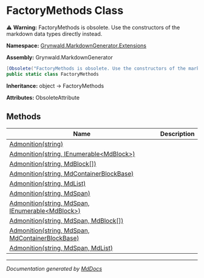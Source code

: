 ﻿# FactoryMethods Class

⚠️ **Warning:** FactoryMethods is obsolete. Use the constructors of the markdown data types directly instead.

**Namespace:** [Grynwald.MarkdownGenerator.Extensions](../index.md)

**Assembly:** Grynwald.MarkdownGenerator

```csharp
[Obsolete("FactoryMethods is obsolete. Use the constructors of the markdown data types directly instead.")]
public static class FactoryMethods
```

**Inheritance:** object → FactoryMethods

**Attributes:** ObsoleteAttribute

## Methods

| Name                                                                                                                   | Description |
| ---------------------------------------------------------------------------------------------------------------------- | ----------- |
| [Admonition(string)](methods/Admonition.md#admonitionstring)                                                           |             |
| [Admonition(string, IEnumerable\<MdBlock\>)](methods/Admonition.md#admonitionstring-ienumerablemdblock)                |             |
| [Admonition(string, MdBlock\[\])](methods/Admonition.md#admonitionstring-mdblock)                                      |             |
| [Admonition(string, MdContainerBlockBase)](methods/Admonition.md#admonitionstring-mdcontainerblockbase)                |             |
| [Admonition(string, MdList)](methods/Admonition.md#admonitionstring-mdlist)                                            |             |
| [Admonition(string, MdSpan)](methods/Admonition.md#admonitionstring-mdspan)                                            |             |
| [Admonition(string, MdSpan, IEnumerable\<MdBlock\>)](methods/Admonition.md#admonitionstring-mdspan-ienumerablemdblock) |             |
| [Admonition(string, MdSpan, MdBlock\[\])](methods/Admonition.md#admonitionstring-mdspan-mdblock)                       |             |
| [Admonition(string, MdSpan, MdContainerBlockBase)](methods/Admonition.md#admonitionstring-mdspan-mdcontainerblockbase) |             |
| [Admonition(string, MdSpan, MdList)](methods/Admonition.md#admonitionstring-mdspan-mdlist)                             |             |

___

*Documentation generated by [MdDocs](https://github.com/ap0llo/mddocs)*
